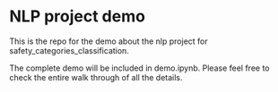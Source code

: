 # NLP project demo
This is the repo for the demo about the nlp project for safety_categories_classification.

The complete demo will be included in demo.ipynb. Please feel free to check the entire walk through of all the details. 
